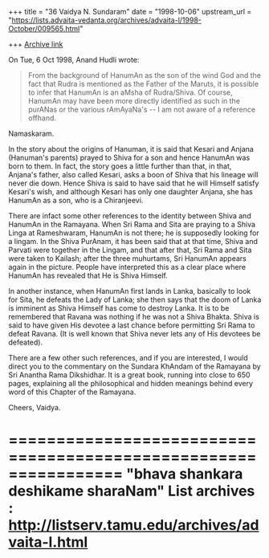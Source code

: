 +++
title = "36 Vaidya N. Sundaram"
date = "1998-10-06"
upstream_url = "https://lists.advaita-vedanta.org/archives/advaita-l/1998-October/009565.html"

+++
[Archive link](https://lists.advaita-vedanta.org/archives/advaita-l/1998-October/009565.html)

On Tue, 6 Oct 1998, Anand Hudli wrote:

>  From the background of HanumAn as the son of the wind God and the
>  fact that Rudra is mentioned as the Father of the Maruts, it is
>  possible to infer that HanumAn is an aMsha of Rudra/Shiva. Of course,
>  HanumAn may have been more directly identified as such in the
>  purANas or the various rAmAyaNa's -- I am not aware of a reference
>  offhand.

Namaskaram.

 In the story about the origins of Hanuman, it is said that Kesari
and Anjana (Hanuman's parents) prayed to Shiva for a son and hence
HanumAn was born to them. In fact, the story goes a little further
than that, in that, Anjana's father, also called Kesari, asks a boon
of Shiva that his lineage will never die down. Hence Shiva is said to
have said that he will Himself satisfy Kesari's wish, and although
Kesari has only one daughter Anjana, she has HanumAn as a son, who is
a Chiranjeevi.

 There are infact some other references to the identity between Shiva
and HanumAn in the Ramayana. When Sri Rama and Sita are praying to a
Shiva Linga at Rameshwaram, HanumAn is not there; he is supposedly
looking for a lingam. In the Shiva PurAnam, it has been said that at
that time, Shiva and Parvati were together in the Lingam, and that
after that, Sri Rama and Sita were taken to Kailash; after the three
muhurtams, Sri HanumAn appears again in the picture. People have
interpreted this as a clear place where HanumAn has revealed that He
is Shiva Himself.

 In another instance, when HanumAn first lands in Lanka, basically to
look for Sita, he defeats the Lady of Lanka; she then says that the
doom of Lanka is imminent as Shiva Himself has come to destroy Lanka.
It is to be remembered that Ravana was nothing if he was not a Shiva
Bhakta. Shiva is said to have given His devotee a last chance before
permitting Sri Rama to defeat Ravana. (It is well known that Shiva
never lets any of His devotees be defeated).

 There are a few other such references, and if you are interested, I
would direct you to the commentary on the Sundara KhAndam of the
Ramayana by Sri Anantha Rama Dikshidhar. It is a great book, running
into close to 650 pages, explaining all the philosophical and hidden
meanings behind every word of this Chapter of the Ramayana.

Cheers,
Vaidya.

================================================================
"bhava shankara deshikame sharaNam"
List archives : http://listserv.tamu.edu/archives/advaita-l.html
================================================================

